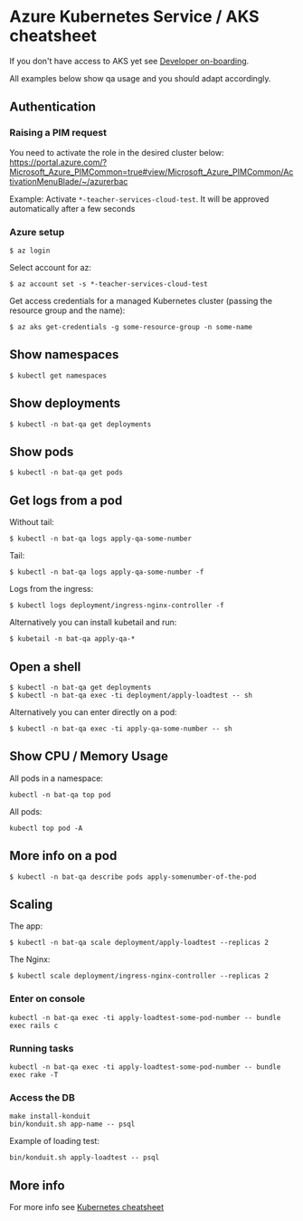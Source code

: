 # Azure Kubernetes Service / AKS cheatsheet

If you don't have access to AKS yet see [Developer on-boarding](/docs/developer-onboarding.md).

All examples below show qa usage and you should adapt accordingly.

## Authentication

### Raising a PIM request

You need to activate the role in the desired cluster below:
https://portal.azure.com/?Microsoft_Azure_PIMCommon=true#view/Microsoft_Azure_PIMCommon/ActivationMenuBlade/~/azurerbac

Example: Activate `*-teacher-services-cloud-test`. It will be approved automatically after a few seconds

### Azure setup

```
$ az login
```

Select account for az:

```
$ az account set -s *-teacher-services-cloud-test
```

Get access credentials for a managed Kubernetes cluster (passing the
resource group and the name):

```
$ az aks get-credentials -g some-resource-group -n some-name
```

## Show namespaces

```
$ kubectl get namespaces
```

## Show deployments

```
$ kubectl -n bat-qa get deployments
```

## Show pods

```
$ kubectl -n bat-qa get pods
```

## Get logs from a pod

Without tail:

```
$ kubectl -n bat-qa logs apply-qa-some-number
```

Tail:

```
$ kubectl -n bat-qa logs apply-qa-some-number -f
```

Logs from the ingress:

```
$ kubectl logs deployment/ingress-nginx-controller -f
```

Alternatively you can install kubetail and run:

```
$ kubetail -n bat-qa apply-qa-*
```

## Open a shell

```
$ kubectl -n bat-qa get deployments
$ kubectl -n bat-qa exec -ti deployment/apply-loadtest -- sh
```

Alternatively you can enter directly on a pod:

```
$ kubectl -n bat-qa exec -ti apply-qa-some-number -- sh
```

## Show CPU / Memory Usage

All pods in a namespace:
```
kubectl -n bat-qa top pod
```

All pods:
```
kubectl top pod -A
```

## More info on a pod

```
$ kubectl -n bat-qa describe pods apply-somenumber-of-the-pod
```

## Scaling

The app:
```
$ kubectl -n bat-qa scale deployment/apply-loadtest --replicas 2
```

The Nginx:

```
$ kubectl scale deployment/ingress-nginx-controller --replicas 2
```

### Enter on console

```
kubectl -n bat-qa exec -ti apply-loadtest-some-pod-number -- bundle exec rails c
```


### Running tasks

```
kubectl -n bat-qa exec -ti apply-loadtest-some-pod-number -- bundle exec rake -T
```

### Access the DB

```
make install-konduit
bin/konduit.sh app-name -- psql
```

Example of loading test:

```
bin/konduit.sh apply-loadtest -- psql
```

## More info

For more info see
[Kubernetes cheatsheet](https://kubernetes.io/docs/reference/kubectl/cheatsheet/)
